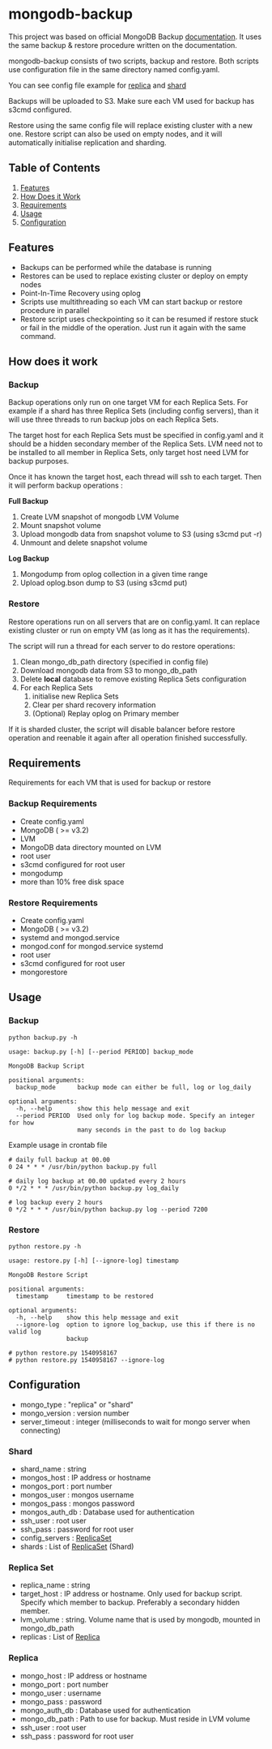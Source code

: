 # mongodb-backup
This project was based on official MongoDB Backup [documentation](https://docs.mongodb.com/manual/core/backups/).
It uses the same backup & restore procedure written on the documentation.

mongodb-backup consists of two scripts, backup and restore.
Both scripts use configuration file in the same directory named config.yaml.

You can see config file example for [replica](config_replica.yaml) and [shard](config_shard.yaml)

Backups will be uploaded to S3. Make sure each VM used for backup has s3cmd configured.

Restore using the same config file will replace existing cluster with a new one. 
Restore script can also be used on empty nodes, and it will automatically initialise replication and sharding. 

## Table of Contents
1. [Features](#features)
2. [How Does it Work](#how-does-it-work)
2. [Requirements](#requirements)
3. [Usage](#usage)
4. [Configuration](#configuration)

## Features
- Backups can be performed while the database is running
- Restores can be used to replace existing cluster or deploy on empty nodes
- Point-In-Time Recovery using oplog
- Scripts use multithreading so each VM can start backup or restore procedure in parallel
- Restore script uses checkpointing so it can be resumed if restore
stuck or fail in the middle of the operation. Just run it again with the
same command.

## How does it work

### Backup
Backup operations only run on one target VM for each Replica Sets. For example if a shard has three Replica Sets
(including config servers), than it will use three threads to run
backup jobs on each Replica Sets. 

The target host for each Replica Sets must be specified in config.yaml
and it should be a hidden secondary member of the Replica Sets. LVM 
need not to be installed to all member in Replica Sets, only
target host need LVM for backup purposes.

Once it has known the target host, each thread will ssh to each target. 
Then it will perform backup operations :

**Full Backup**
1. Create LVM snapshot of mongodb LVM Volume
2. Mount snapshot volume
3. Upload mongodb data from snapshot volume to S3 (using s3cmd put -r)
4. Unmount and delete snapshot volume

**Log Backup**
1. Mongodump from oplog collection in a given time range
2. Upload oplog.bson dump to S3 (using s3cmd put)

### Restore
Restore operations run on all servers that are on config.yaml.
It can replace existing cluster or run on empty VM (as long as it has the requirements).

The script will run a thread for each server to do restore operations:

1. Clean mongo_db_path directory (specified in config file)
2. Download mongodb data from S3 to mongo_db_path
3. Delete **local** database to remove existing Replica Sets configuration
4. For each Replica Sets
   1. initialise new Replica Sets
   2. Clear per shard recovery information
   3. (Optional) Replay oplog on Primary member
   
If it is sharded cluster, the script will disable balancer before restore operation
and reenable it again after all operation finished successfully.

## Requirements
Requirements for each VM that is used for backup or restore

### Backup Requirements
- Create config.yaml
- MongoDB ( >= v3.2) 
- LVM
- MongoDB data directory mounted on LVM
- root user
- s3cmd configured for root user
- mongodump
- more than 10% free disk space

### Restore Requirements
- Create config.yaml
- MongoDB ( >= v3.2) 
- systemd and mongod.service
- mongod.conf for mongod.service systemd
- root user
- s3cmd configured for root user
- mongorestore

## Usage

### Backup

```
python backup.py -h

usage: backup.py [-h] [--period PERIOD] backup_mode

MongoDB Backup Script

positional arguments:
  backup_mode      backup mode can either be full, log or log_daily

optional arguments:
  -h, --help       show this help message and exit
  --period PERIOD  Used only for log backup mode. Specify an integer for how
                   many seconds in the past to do log backup
```

Example usage in crontab file

```
# daily full backup at 00.00
0 24 * * * /usr/bin/python backup.py full

# daily log backup at 00.00 updated every 2 hours
0 */2 * * * /usr/bin/python backup.py log_daily

# log backup every 2 hours
0 */2 * * * /usr/bin/python backup.py log --period 7200
```

### Restore

```
python restore.py -h

usage: restore.py [-h] [--ignore-log] timestamp

MongoDB Restore Script

positional arguments:
  timestamp     timestamp to be restored

optional arguments:
  -h, --help    show this help message and exit
  --ignore-log  option to ignore log_backup, use this if there is no valid log
                backup

```

```
# python restore.py 1540958167
# python restore.py 1540958167 --ignore-log
```

## Configuration

- mongo_type : "replica" or "shard"
- mongo_version : version number
- server_timeout : integer (milliseconds to wait for mongo server when connecting)

### Shard
- shard_name : string
- mongos_host : IP address or hostname
- mongos_port : port number
- mongos_user : mongos username
- mongos_pass : mongos password
- mongos_auth_db : Database used for authentication
- ssh_user : root user
- ssh_pass : password for root user
- config_servers : [ReplicaSet](#replica-set)
- shards : List of [ReplicaSet](#replica-set) (Shard)

### Replica Set 
- replica_name : string
- target_host : IP address or hostname. Only used for backup script.
Specify which member to backup. Preferably a secondary hidden member.
- lvm_volume : string. Volume name that is used by mongodb, mounted in mongo_db_path
- replicas : List of [Replica](#replica) 

### Replica
- mongo_host : IP address or hostname
- mongo_port : port number
- mongo_user : username
- mongo_pass : password
- mongo_auth_db : Database used for authentication
- mongo_db_path : Path to use for backup. Must reside in LVM volume
- ssh_user : root user
- ssh_pass : password for root user

